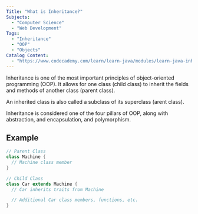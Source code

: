 ```yaml
---
Title: "What is Inheritance?"
Subjects:
  - "Computer Science"
  - "Web Development"
Tags: 
  - "Inheritance"
  - "OOP"
  - "Objects"
Catalog Content: 
  - "https://www.codecademy.com/learn/learn-java/modules/learn-java-inheritance-and-polymorphism"
---
```


Inheritance is one of the most important principles of object-oriented programming (OOP). It allows for one class (child class) to inherit the fields and methods of another class (parent class). 

An inherited class is also called a subclass of its superclass (arent class). 

Inheritance is considered one of the four pillars of OOP, along with abstraction, and encapsulation, and polymorphism.

## Example

```java
// Parent Class
class Machine {
  // Machine class member
}

// Child Class
class Car extends Machine {
  // Car inherits traits from Machine

  // Additional Car class members, functions, etc. 
}
```
